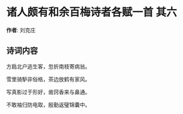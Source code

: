 # 诸人颇有和余百梅诗者各赋一首  其六

**作者**: 刘克庄

## 诗词内容

方扃北户逃生客，忽折南枝寄病翁。

雪里骑馿非俗格，茶边放鹤有家风。

写真影过于形好，凿窍香来与鼻通。

不敢袖归防电取，殷勤返璧锦囊中。


